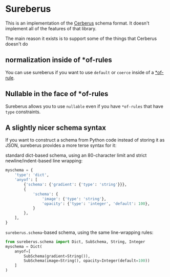 # Sureberus

This is an implementation of the [Cerberus](https://github.com/pyeve/cerberus/)
schema format. It doesn't implement all of the features of that library.

The main reason it exists is to support some of the things that Cerberus doesn't
do

## normalization inside of *of-rules

You can use sureberus if you want to use `default` or `coerce` inside of a
[*of-rule](http://docs.python-cerberus.org/en/stable/validation-rules.html#of-rules).

## Nullable in the face of *of-rules

Sureberus allows you to use `nullable` even if you have `*of-rules` that have
`type` constraints.

## A slightly nicer schema syntax

If you want to construct a schema from Python code instead of storing it as
JSON, sureberus provides a more terse syntax for it:

standard dict-based schema, using an 80-character limit and strict
newline/indent-based line wrapping:

```python
myschema = {
    'type': 'dict',
    'anyof': [
        {'schema': {'gradient': {'type': 'string'}}},
        {
            'schema': {
                'image': {'type': 'string'},
                'opacity': {'type': 'integer', 'default': 100},
            }
        },
    ],
}
```


`sureberus.schema`-based schema, using the same line-wrapping rules:

```python
from sureberus.schema import Dict, SubSchema, String, Integer
myschema = Dict(
    anyof=[
        SubSchema(gradient=String()),
        SubSchema(image=String(), opacity=Integer(default=100))
    ]
)
```
